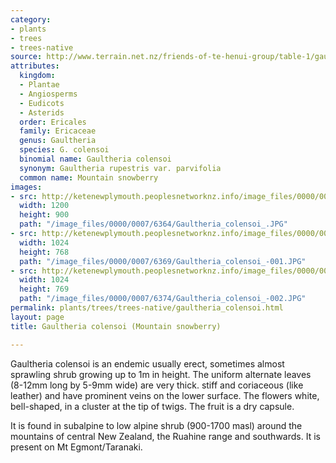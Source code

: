 ```yaml
---
category:
- plants
- trees
- trees-native
source: http://www.terrain.net.nz/friends-of-te-henui-group/table-1/gaultheria-colensoi-mountain-snowberry.html
attributes:
  kingdom:
  - Plantae
  - Angiosperms
  - Eudicots
  - Asterids
  order: Ericales
  family: Ericaceae
  genus: Gaultheria
  species: G. colensoi
  binomial name: Gaultheria colensoi
  synonym: Gaultheria rupestris var. parvifolia
  common name: Mountain snowberry
images:
- src: http://ketenewplymouth.peoplesnetworknz.info/image_files/0000/0007/6364/Gaultheria_colensoi_.JPG
  width: 1200
  height: 900
  path: "/image_files/0000/0007/6364/Gaultheria_colensoi_.JPG"
- src: http://ketenewplymouth.peoplesnetworknz.info/image_files/0000/0007/6369/Gaultheria_colensoi_-001.JPG
  width: 1024
  height: 768
  path: "/image_files/0000/0007/6369/Gaultheria_colensoi_-001.JPG"
- src: http://ketenewplymouth.peoplesnetworknz.info/image_files/0000/0007/6374/Gaultheria_colensoi_-002.JPG
  width: 1024
  height: 769
  path: "/image_files/0000/0007/6374/Gaultheria_colensoi_-002.JPG"
permalink: plants/trees/trees-native/gaultheria_colensoi.html
layout: page
title: Gaultheria colensoi (Mountain snowberry)

---
```

Gaultheria colensoi is an endemic usually erect, sometimes almost sprawling shrub growing up to 1m in height. The uniform alternate leaves (8-12mm long by 5-9mm wide) are very thick. stiff and coriaceous (like leather) and have prominent veins on the lower surface. The flowers white, bell-shaped, in a cluster at the tip of twigs. The fruit is a dry capsule.

It is found in subalpine to low alpine shrub (900-1700 masl) around the mountains of central New Zealand, the Ruahine range and southwards. It is present on Mt Egmont/Taranaki.
